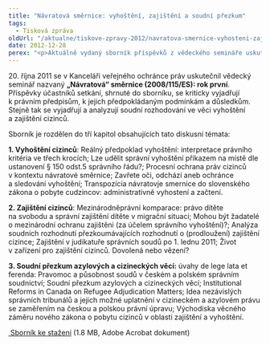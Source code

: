 ```yaml
---
title: "Návratová směrnice: vyhoštění, zajištění a soudní přezkum"
tags:
  - Tisková zpráva
oldUrl: "/aktualne/tiskove-zpravy-2012/navratova-smernice-vyhosteni-zajisteni-a-soudni-prezkum"
date: 2012-12-28
perex: "<p>Aktuálně vydaný sborník příspěvků z vědeckého semináře uskutečněného dne 20. října 2011 v Brně.</p>"
---
```


<!-- imported from the old website -->

<p>20. října 2011 se v Kanceláři veřejného ochránce práv uskutečnil vědecký seminář nazvaný <strong>„Návratová“ směrnice (2008/115/ES): rok první</strong>. Příspěvky účastníků setkání, shrnuté do sborníku, se kriticky vyjadřují k právním předpisům, k jejich předpokládaným podmínkám a důsledkům. Stejně tak se vyjadřují a analyzují soudní rozhodování ve věci vyhoštění a zajištění cizinců.</p><p>Sborník je rozdělen do tří kapitol obsahujících tato diskusní témata:</p><p><strong>1. Vyhoštění cizinců</strong>: Reálný předpoklad vyhoštění: interpretace právního kritéria ve třech krocích; Lze udělit správní vyhoštění příkazem na místě dle ustanovení § 150 odst.5 správního řádu?; Procesní ochrana práv cizinců v kontextu návratové směrnice; Zavřete oči, odchází aneb ochránce a sledování vyhoštění; Transpozícia návratovje smernice do slovenského zákona o pobyte cudzincov: administrativně vyhostení a začtení.</p><p><strong>2. Zajištění cizinců</strong>: Mezinárodněprávní komparace: právo dítěte na svobodu a správní zajištění dítěte v migrační situaci; Mohou být žadatelé o mezinárodní ochranu zajištěni (za účelem správního vyhoštění)?; Analýza soudních rozhodnutí přezkoumávajících rozhodnutí o (prodloužení) zajištění cizince; Zajištění v judikatuře správních soudů po 1. lednu 2011; Život v zařízení pro zajištění cizinců. Dovolená nebo vězení?</p><p><strong>3. Soudní přezkum azylových a cizineckých věcí:</strong> úvahy de lege lata et ferenda: Pravomoc a působnost soudů v českém a polském správním soudnictví; Soudní přezkum azylových a cizineckých věcí; Institutional Reforms in Canada on Refugee Adjudication Matters; Idea nezávislých správních tribunálů a jejich možné uplatnění v cizineckém a azylovém právu se zaměřením na českou a polskou právní úpravu; Východiska věcného záměru nového zákona o pobytu cizinců v oblasti zajištění a vyhoštění.</p><p><a title="Otevření do nového okna" href="/uploads-import/Publikace/Navratova_smernice_2011.pdf" target="_blank"><img alt="" src="https://www.ochrance.cz/typo3/ext/od_linkdesc/icons/pdf.gif" class="od_linkdesc_icon" /> Sborník ke stažení</a> (1.8 MB, Adobe Acrobat dokument)</p>
